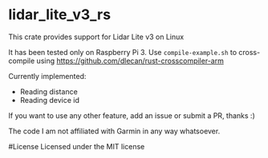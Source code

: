 # lidar_lite_v3_rs
This crate provides support for Lidar Lite v3 on Linux

It has been tested only on Raspberry Pi 3. Use `compile-example.sh` to cross-compile using https://github.com/dlecan/rust-crosscompiler-arm

Currently implemented:
* Reading distance
* Reading device id

If you want to use any other feature, add an issue or submit a PR, thanks :)

The code I am not affiliated with Garmin in any way whatsoever.

#License
Licensed under the MIT license
